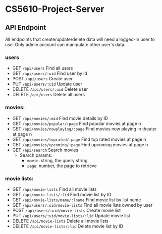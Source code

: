 # CS5610-Project-Server
## API Endpoint
All endpoints that create/update/delete data will need a logged-in user to use. 
Only admin account can manipulate other user's data.
### users
* GET ```/api/users``` Find all users
* GET ```/api/users/:uid``` Find user by id
* POST ```/api/users``` Create user
* PUT ```/api/users/:uid``` Update user
* DELETE ```/api/users/:uid``` Delete user
* DELETE ```/api/users``` Delete all users

### movies:
* GET ```/api/movies/:mid``` Find movie details by ID
* GET ```/api/movies/popular/:page``` Find popular movies at page n
* GET ```/api/movies/nowplaying/:page``` Find movies now playing in theater at page n
* GET ```/api/movies/toprated/:page``` Find top rated movies at page n
* GET ```/api/movies/upcoming/:page``` Find upcoming movies at page n
* GET ```/api/search``` Search movies
  * Search params:
    * ```movie```: string, the query string
    * ```page```: number, the page to retrieve

### movie lists:
* GET ```/api/movie-lists``` Find all movie lists
* GET ```/api/movie-lists/:lid``` Find movie list by ID
* GET ```/api/movie-lists/name/:lname``` Find movie list by list name
* GET ```/api/users/:uid/movie-lists``` Find all movie lists owned by user
* POST ```/api/users/:uid/movie-lists``` Create movie list
* PUT ```/api/users/:uid/movie-lists/:lid``` Update movie list
* DELETE ```/api/movie-lists``` Delete all movie lists
* DELETE ```/api/movie-lists/:lid``` Delete movie list by ID

